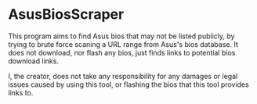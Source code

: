 # AsusBiosScraper
This program aims to find Asus bios that may not be listed publicly,
by trying to brute force scaning a URL range from Asus's bios database.
It does not download, nor flash any bios, just finds links to potential bios download links.

I, the creator, does not take any responsibility for any damages or legal issues caused by using this tool,
or flashing the bios that this tool provides links to.